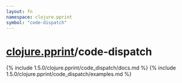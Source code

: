 ```yaml
---
layout: fn
namespace: clojure.pprint
symbol: "code-dispatch"
---
```


# [clojure.pprint](../)/code-dispatch

{% include 1.5.0/clojure.pprint/code_dispatch/docs.md %}
{% include 1.5.0/clojure.pprint/code_dispatch/examples.md %}

